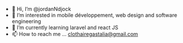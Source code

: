 - 👋 Hi, I’m @jordanNdjock
- 👀 I’m interested in mobile développement, web design and software engineering 
- 🌱 I’m currently learning laravel and react JS
- 📫 How to reach me ... clothairegastalia@gmail.com

<!---
jordanNdjock/jordanNdjock is a ✨ special ✨ repository because its `README.md` (this file) appears on your GitHub profile.
You can click the Preview link to take a look at your changes.
--->
